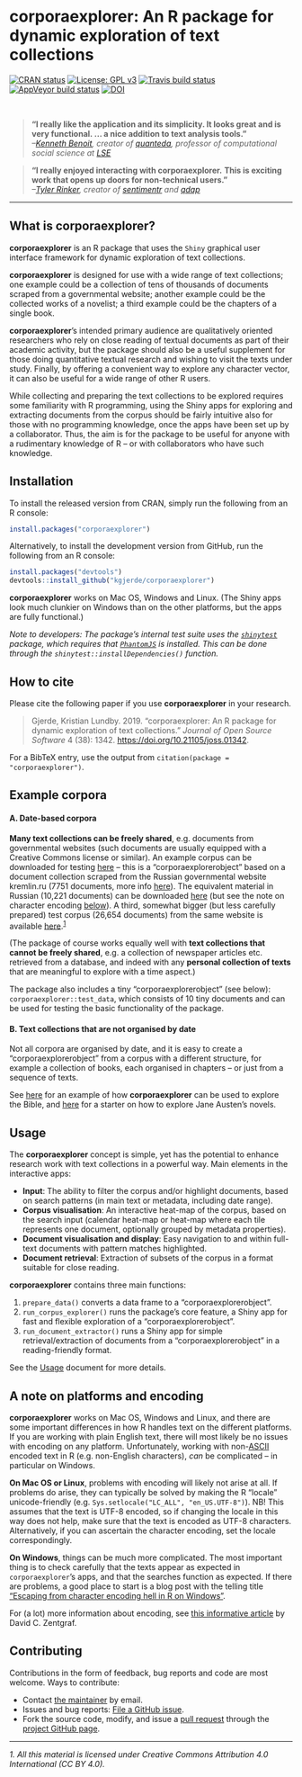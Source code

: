 
<!-- README.md is generated from README.Rmd. Please edit that file -->

# corporaexplorer: An R package for dynamic exploration of text collections

<!-- badges: start -->

[![CRAN
status](https://www.r-pkg.org/badges/version/corporaexplorer)](https://cran.r-project.org/package=corporaexplorer)
[![License: GPL
v3](https://img.shields.io/badge/License-GPLv3-blue.svg)](https://www.gnu.org/licenses/gpl-3.0)
[![Travis build
status](https://travis-ci.org/kgjerde/corporaexplorer.svg?branch=master)](https://travis-ci.org/kgjerde/corporaexplorer)
[![AppVeyor build
status](https://ci.appveyor.com/api/projects/status/github/kgjerde/corporaexplorer?branch=master&svg=true)](https://ci.appveyor.com/project/kgjerde/corporaexplorer)
[![DOI](http://joss.theoj.org/papers/10.21105/joss.01342/status.svg)](https://doi.org/10.21105/joss.01342)
<!-- badges: end -->

<br>

> **“I really like the application and its simplicity. It looks great
> and is very functional. … a nice addition to text analysis tools.”**  
> *–[Kenneth Benoit](https://github.com/kbenoit), creator of
> [quanteda](https://quanteda.io/), professor of computational social
> science at
> [LSE](https://www.lse.ac.uk/Methodology/People/Academic-Staff/Kenneth-Benoit/Kenneth-Benoit)*

> **“I really enjoyed interacting with corporaexplorer.** **This is
> exciting work that opens up doors for non-technical users.”**  
> *–[Tyler Rinker](https://github.com/trinker), creator of
> [sentimentr](https://github.com/trinker/sentimentr) and
> [qdap](https://github.com/trinker/qdap)*

<hr>

## What is corporaexplorer?

**corporaexplorer** is an R package that uses the `Shiny` graphical user
interface framework for dynamic exploration of text collections.

**corporaexplorer** is designed for use with a wide range of text
collections; one example could be a collection of tens of thousands of
documents scraped from a governmental website; another example could be
the collected works of a novelist; a third example could be the chapters
of a single book.

**corporaexplorer**’s intended primary audience are qualitatively
oriented researchers who rely on close reading of textual documents as
part of their academic activity, but the package should also be a useful
supplement for those doing quantitative textual research and wishing to
visit the texts under study. Finally, by offering a convenient way to
explore any character vector, it can also be useful for a wide range of
other R users.

While collecting and preparing the text collections to be explored
requires some familiarity with R programming, using the Shiny apps for
exploring and extracting documents from the corpus should be fairly
intuitive also for those with no programming knowledge, once the apps
have been set up by a collaborator. Thus, the aim is for the package to
be useful for anyone with a rudimentary knowledge of R – or with
collaborators who have such knowledge.

## Installation

To install the released version from CRAN, simply run the following from
an R console:

``` r
install.packages("corporaexplorer")
```

Alternatively, to install the development version from GitHub, run the
following from an R console:

``` r
install.packages("devtools")
devtools::install_github("kgjerde/corporaexplorer")
```

**corporaexplorer** works on Mac OS, Windows and Linux. (The Shiny apps
look much clunkier on Windows than on the other platforms, but the apps
are fully functional.)

*Note to developers: The package’s internal test suite uses the
[`shinytest`](https://github.com/rstudio/shinytest) package, which
requires that [`PhantomJS`](http://phantomjs.org/) is installed. This
can be done through the `shinytest::installDependencies()` function.*

## How to cite

Please cite the following paper if you use **corporaexplorer** in your
research.

> Gjerde, Kristian Lundby. 2019. “corporaexplorer: An R package for
> dynamic exploration of text collections.” *Journal of Open Source
> Software* 4 (38): 1342. <https://doi.org/10.21105/joss.01342>.

For a BibTeX entry, use the output from `citation(package =
"corporaexplorer")`.

## Example corpora

#### A. Date-based corpora

**Many text collections can be freely shared**, e.g. documents from
governmental websites (such documents are usually equipped with a
Creative Commons license or similar). An example corpus can be
downloaded for testing
[here](https://ndownloader.figshare.com/files/14626970?private_link=820c105c12755d853801)
– this is a “corporaexplorerobject” based on a document collection
scraped from the Russian governmental website kremlin.ru (7751
documents, more info
[here](https://figshare.com/s/820c105c12755d853801)). The equivalent
material in Russian (10,221 documents) can be downloaded
[here](https://figshare.com/articles/Kremlin_transcripts_1999_February_2019_Russian/7855853)
(but see the note on character encoding
[below](#a-note-on-platforms-and-encoding)). A third, somewhat bigger
(but less carefully prepared) test corpus (26,654 documents) from the
same website is available
[here](https://figshare.com/s/fcd93f6f93bb23be3bb1).<sup>[1](#footnote1)</sup>

(The package of course works equally well with **text collections that
cannot be freely shared**, e.g. a collection of newspaper articles etc.
retrieved from a database, and indeed with any **personal collection of
texts** that are meaningful to explore with a time aspect.)

The package also includes a tiny “corporaexplorerobject” (see below):
`corporaexplorer::test_data`, which consists of 10 tiny documents and
can be used for testing the basic functionality of the package.

#### B. Text collections that are not organised by date

Not all corpora are organised by date, and it is easy to create a
“corporaexplorerobject” from a corpus with a different structure, for
example a collection of books, each organised in chapters – or just from
a sequence of texts.

See
[here](https://github.com/kgjerde/corporaexplorer/blob/master/examples/bible.md)
for an example of how **corporaexplorer** can be used to explore the
Bible, and
[here](https://github.com/kgjerde/corporaexplorer/blob/master/examples/jane_austen.md)
for a starter on how to explore Jane Austen’s novels.

## Usage

The **corporaexplorer** concept is simple, yet has the potential to
enhance research work with text collections in a powerful way. Main
elements in the interactive apps:

  - **Input**: The ability to filter the corpus and/or highlight
    documents, based on search patterns (in main text or metadata,
    including date range).
  - **Corpus visualisation**: An interactive heat-map of the corpus,
    based on the search input (calendar heat-map or heat-map where each
    tile represents one document, optionally grouped by metadata
    properties).
  - **Document visualisation and display**: Easy navigation to and
    within full-text documents with pattern matches highlighted.
  - **Document retrieval**: Extraction of subsets of the corpus in a
    format suitable for close reading.

**corporaexplorer** contains three main functions:

1.  `prepare_data()` converts a data frame to a “corporaexplorerobject”.
2.  `run_corpus_explorer()` runs the package’s core feature, a Shiny app
    for fast and flexible exploration of a “corporaexplorerobject”.
3.  `run_document_extractor()` runs a Shiny app for simple
    retrieval/extraction of documents from a “corporaexplorerobject” in
    a reading-friendly format.

See the
[Usage](https://github.com/kgjerde/corporaexplorer/blob/master/usage.md)
document for more details.

## A note on platforms and encoding

**corporaexplorer** works on Mac OS, Windows and Linux, and there are
some important differences in how R handles text on the different
platforms. If you are working with plain English text, there will most
likely be no issues with encoding on any platform. Unfortunately,
working with non-[ASCII](https://en.wikipedia.org/wiki/ASCII) encoded
text in R (e.g. non-English characters), *can* be complicated – in
particular on Windows.

**On Mac OS or Linux**, problems with encoding will likely not arise at
all. If problems do arise, they can typically be solved by making the R
“locale” unicode-friendly (e.g. `Sys.setlocale("LC_ALL",
"en_US.UTF-8")`). NB\! This assumes that the text is UTF-8 encoded, so
if changing the locale in this way does not help, make sure that the
text is encoded as UTF-8 characters. Alternatively, if you can ascertain
the character encoding, set the locale correspondingly.

**On Windows**, things can be much more complicated. The most important
thing is to check carefully that the texts appear as expected in
`corporaexplorer`’s apps, and that the searches function as expected. If
there are problems, a good place to start is a blog post with the
telling title [“Escaping from character encoding hell in R on
Windows”](https://dss.iq.harvard.edu/blog/escaping-character-encoding-hell-r-windows).

For (a lot) more information about encoding, see [this informative
article](http://kunststube.net/encoding/) by David C. Zentgraf.

## Contributing

Contributions in the form of feedback, bug reports and code are most
welcome. Ways to contribute:

  - Contact [the maintainer](mailto:klg@nupi.no) by email.
  - Issues and bug reports: [File a GitHub
    issue](https://github.com/kgjerde/corporaexplorer/issues).
  - Fork the source code, modify, and issue a [pull
    request](https://help.github.com/articles/creating-a-pull-request-from-a-fork/)
    through the [project GitHub
    page](https://github.com/kgjerde/corporaexplorer).

<hr>

<a name="footnote1">*1</a>. All this material is licensed under Creative
Commons Attribution 4.0 International (CC BY 4.0).*
